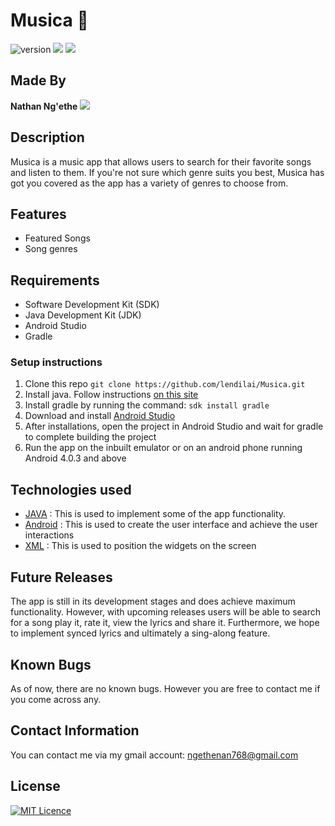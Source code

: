 # Musica :dancer:

![version](https://img.shields.io/badge/version-1.0.0-blue.svg?cacheSeconds=2592000)
![](https://img.shields.io/badge/Android-project-brightgreen.svg)
![](https://img.shields.io/badge/Language-Java%20-orange.svg)

## Made By
**Nathan Ng'ethe** ![](https://img.shields.io/badge/Programmer-Verified-brightgreen.svg)

## Description
Musica is a music app that allows users to search for their favorite songs and listen to them.
If you're not sure which genre suits you best, Musica has got you covered as the app has a variety of genres to choose from.

## Features
* Featured Songs
* Song genres

## Requirements
 * Software Development Kit (SDK)
 * Java Development Kit (JDK)
 * Android Studio
 * Gradle

### Setup instructions
1. Clone this repo ``git clone https://github.com/lendilai/Musica.git``
2. Install java. Follow instructions [on this site](https://thishosting.rocks/install-java-ubuntu/)
3. Install gradle by running the command: ``sdk install gradle``
4. Download and install [Android Studio](https://developer.android.com/studio)
5. After installations, open the project in Android Studio and wait for gradle to complete building the project
6. Run the app on the inbuilt emulator or on an android phone running Android 4.0.3 and above


## Technologies used
- [JAVA](https://www.java.com/) : This is used to implement some of the app functionality.
- [Android](https://developer.android.com/) : This is used to create the user interface and achieve the user interactions
- [XML](https://www.w3schools.com/xml/xml_whatis.asp) : This is used to position the widgets on the screen

## Future Releases
The app is still in its development stages and does achieve maximum functionality.
However, with upcoming releases users will be able to search for a song play it, rate it, view the lyrics and share it.
Furthermore, we hope to implement synced lyrics and ultimately a sing-along feature.

## Known Bugs
As of now, there are no known bugs. However you are free to contact me if you come across any.

## Contact Information
You can contact me via my gmail account: ngethenan768@gmail.com

## License
[![MIT Licence](https://badges.frapsoft.com/os/mit/mit-125x28.png?v=103)](https://github.com/lendilai/Musica/blob/master/License)
